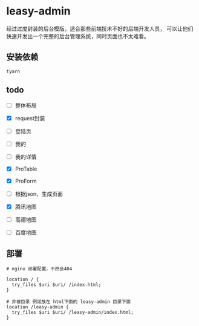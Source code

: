 # leasy-admin

经过过度封装的后台模版，适合那些前端技术不好的后端开发人员，
可以让他们快速开发出一个完整的后台管理系统，同时页面也不太难看。

## 安装依赖
`tyarn`


## todo
- [ ] 整体布局
- [x] request封装
- [ ] 登陆页
- [ ] 我的
- [ ] 我的详情
- [x] ProTable
- [x] ProForm
- [ ] 根据json，生成页面
- [x] 腾讯地图
- [ ] 高德地图
- [ ] 百度地图


## 部署
```
# nginx 部署配置，不然会404

location / {
  try_files $uri $uri/ /index.html;
}

# 非根目录 例如放在 html下面的 leasy-admin 目录下面
location /leasy-admin {
  try_files $uri $uri/ /leasy-admin/index.html;
}

```
